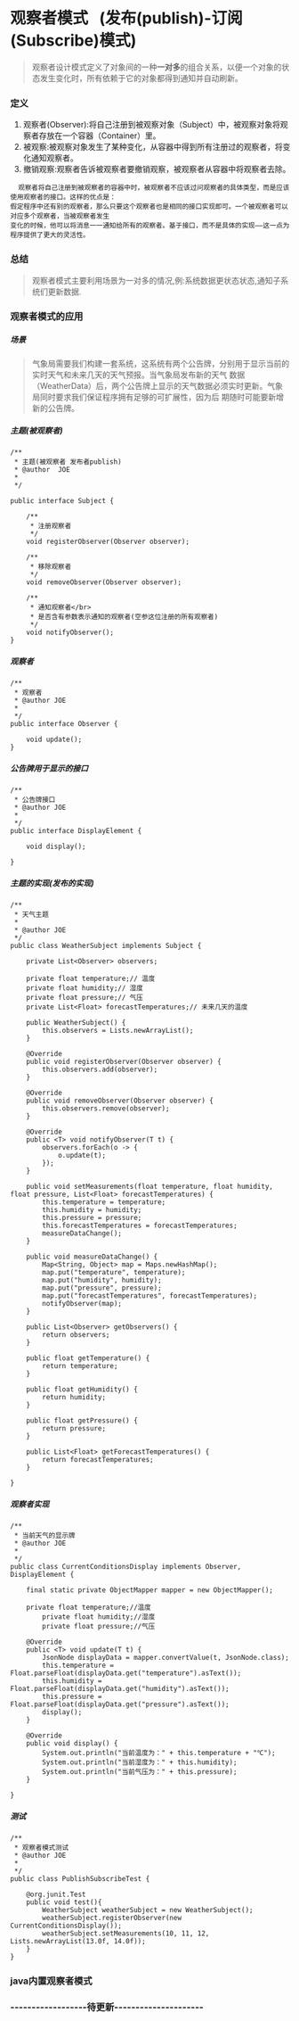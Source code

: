# 观察者模式    (发布(publish)-订阅(Subscribe)模式)
> 观察者设计模式定义了对象间的一种**一对多**的组合关系，以便一个对象的状态发生变化时，所有依赖于它的对象都得到通知并自动刷新。

### 定义
1. 观察者(Observer):将自己注册到被观察对象（Subject）中，被观察对象将观察者存放在一个容器（Container）里。
2. 被观察:被观察对象发生了某种变化，从容器中得到所有注册过的观察者，将变化通知观察者。
3. 撤销观察:观察者告诉被观察者要撤销观察，被观察者从容器中将观察者去除。
```
  观察者将自己注册到被观察者的容器中时，被观察者不应该过问观察者的具体类型，而是应该使用观察者的接口。这样的优点是：
假定程序中还有别的观察者，那么只要这个观察者也是相同的接口实现即可。一个被观察者可以对应多个观察者，当被观察者发生
变化的时候，他可以将消息一一通知给所有的观察者。基于接口，而不是具体的实现——这一点为程序提供了更大的灵活性。
```

### 总结
> 观察者模式主要利用场景为一对多的情况,例:系统数据更状态状态,通知子系统们更新数据.

### 观察者模式的应用

##### 场景
>	气象局需要我们构建一套系统，这系统有两个公告牌，分别用于显示当前的实时天气和未来几天的天气预报。当气象局发布新的天气
数据（WeatherData）后，两个公告牌上显示的天气数据必须实时更新。气象局同时要求我们保证程序拥有足够的可扩展性，因为后
期随时可能要新增新的公告牌。

##### 主题(被观察者)
```
/**
 * 主题(被观察者 发布者publish)
 * @author 	JOE
 *
 */

public interface Subject {
	
	/**
	 * 注册观察者
	 */
	void registerObserver(Observer observer);
	
	/**
	 * 移除观察者
	 */
	void removeObserver(Observer observer);
	
	/**
	 * 通知观察者</br>
	 * 是否含有参数表示通知的观察者(空参这位注册的所有观察者)
	 */
	void notifyObserver();
}

```
##### 观察者
```
/**
 * 观察者
 * @author JOE
 *
 */
public interface Observer {
	
	void update();
}

```

##### 公告牌用于显示的接口
```
/**
 * 公告牌接口
 * @author JOE
 *
 */
public interface DisplayElement {

	void display();
	
}

```

##### 主题的实现(发布的实现)
```
/**
 * 天气主题
 * 
 * @author JOE
 */
public class WeatherSubject implements Subject {

	private List<Observer> observers;

	private float temperature;// 温度
	private float humidity;// 湿度
	private float pressure;// 气压
	private List<Float> forecastTemperatures;// 未来几天的温度

	public WeatherSubject() {
		this.observers = Lists.newArrayList();
	}

	@Override
	public void registerObserver(Observer observer) {
		this.observers.add(observer);
	}

	@Override
	public void removeObserver(Observer observer) {
		this.observers.remove(observer);
	}
	
	@Override
	public <T> void notifyObserver(T t) {
		observers.forEach(o -> {
			o.update(t);
		});
	}

	public void setMeasurements(float temperature, float humidity, float pressure, List<Float> forecastTemperatures) {
		this.temperature = temperature;
		this.humidity = humidity;
		this.pressure = pressure;
		this.forecastTemperatures = forecastTemperatures;
		measureDataChange();
	}

	public void measureDataChange() {
		Map<String, Object> map = Maps.newHashMap();
		map.put("temperature", temperature);
		map.put("humidity", humidity);
		map.put("pressure", pressure);
		map.put("forecastTemperatures", forecastTemperatures);
		notifyObserver(map);
	}

	public List<Observer> getObservers() {
		return observers;
	}

	public float getTemperature() {
		return temperature;
	}

	public float getHumidity() {
		return humidity;
	}

	public float getPressure() {
		return pressure;
	}

	public List<Float> getForecastTemperatures() {
		return forecastTemperatures;
	}

}

```


##### 观察者实现
```
/**
 * 当前天气的显示牌
 * @author JOE
 *
 */
public class CurrentConditionsDisplay implements Observer, DisplayElement {
	
	final static private ObjectMapper mapper = new ObjectMapper();
	
	private float temperature;//温度
    	private float humidity;//湿度
    	private float pressure;//气压

	@Override
	public <T> void update(T t) {
		JsonNode displayData = mapper.convertValue(t, JsonNode.class);
		this.temperature = Float.parseFloat(displayData.get("temperature").asText());
		this.humidity = Float.parseFloat(displayData.get("humidity").asText());
		this.pressure = Float.parseFloat(displayData.get("pressure").asText());
		display();
	}

	@Override
	public void display() {
		System.out.println("当前温度为：" + this.temperature + "℃");
        System.out.println("当前湿度为：" + this.humidity);
        System.out.println("当前气压为：" + this.pressure);	
	}

}

```

##### 测试
```
/**
 * 观察者模式测试
 * @author JOE
 *
 */
public class PublishSubscribeTest {
	
	@org.junit.Test
	public void test(){
		WeatherSubject weatherSubject = new WeatherSubject();
		weatherSubject.registerObserver(new CurrentConditionsDisplay());
		weatherSubject.setMeasurements(10, 11, 12, Lists.newArrayList(13.0f, 14.0f));
	}
}
```

### java内置观察者模式
### **------------------待更新---------------------**


